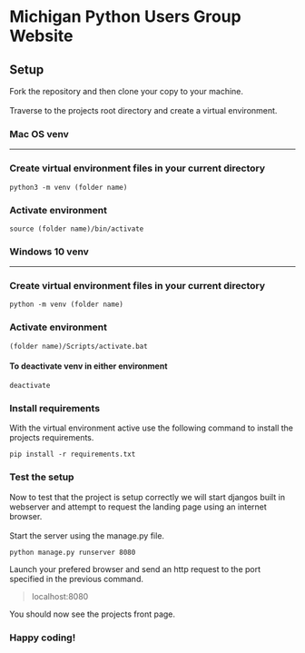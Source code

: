 # Michigan Python Users Group Website

## Setup
Fork the repository and then clone your copy to your machine.
<br><br>
Traverse to the projects root directory and create a virtual environment.
### Mac OS venv
___

### Create virtual environment files in your current directory

```
python3 -m venv (folder name)
```
### Activate environment

```
source (folder name)/bin/activate
```

### Windows 10 venv
___

### Create virtual environment files in your current directory

```
python -m venv (folder name)
```

### Activate environment

```
(folder name)/Scripts/activate.bat
```

#### To deactivate venv in either environment

```
deactivate
```

### Install requirements
With the virtual environment active use the following command to install the projects requirements.
```
pip install -r requirements.txt
```

### Test the setup
Now to test that the project is setup correctly we will start djangos built in webserver and attempt to request the landing page using an internet browser.
<br><br>
Start the server using the manage.py file.
```
python manage.py runserver 8080
```
Launch your prefered browser and send an http request to the port specified in the previous command.

> localhost:8080

You should now see the projects front page.
<br>
### Happy coding!
